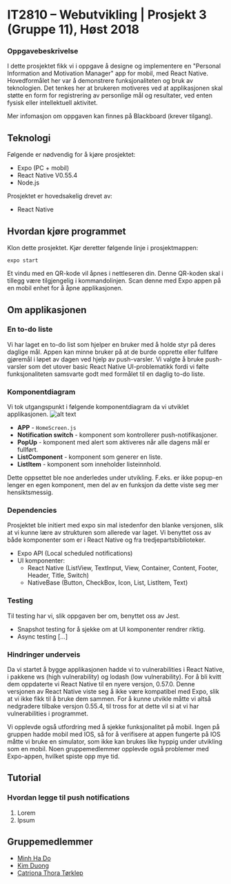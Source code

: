 # IT2810 – Webutvikling | Prosjekt 3 (Gruppe 11), Høst 2018
### Oppgavebeskrivelse
I dette prosjektet fikk vi i oppgave å designe og implementere en "Personal Information and Motivation Manager" app for mobil, med React Native. Hovedformålet her var å demonstrere funksjonaliteten og bruk av teknologien. Det tenkes her at brukeren motiveres ved at applikasjonen skal støtte en form for registrering av personlige mål og resultater, ved enten fysisk eller intellektuell aktivitet. 

Mer infomasjon om oppgaven kan finnes på Blackboard (krever tilgang).

## Teknologi
Følgende er nødvendig for å kjøre prosjektet:
- Expo (PC + mobil)
- React Native V0.55.4
- Node.js

Prosjektet er hovedsakelig drevet av:
- React Native

## Hvordan kjøre programmet
Klon dette prosjektet. Kjør deretter følgende linje i prosjektmappen:
```
expo start
```
Et vindu med en QR-kode vil åpnes i nettleseren din. Denne QR-koden skal i tillegg være tilgjengelig i kommandolinjen. Scan denne med Expo appen på en mobil enhet for å åpne applikasjonen.

## Om applikasjonen
### En to-do liste
Vi har laget en to-do list som hjelper en bruker med å holde styr på deres daglige mål. Appen kan minne bruker på at de burde opprette eller fullføre gjøremål i løpet av dagen ved hjelp av push-varsler. Vi valgte å bruke push-varsler som det utover basic React Native UI-problematikk fordi vi følte funksjonaliteten samsvarte godt med formålet til en daglig to-do liste.

### Komponentdiagram
Vi tok utgangspunkt i følgende komponentdiagram da vi utviklet applikasjonen.
![alt text](https://i.gyazo.com/4c95caf836516dbb24fb7031ed14ccfd.png)

- **APP** - ``` HomeScreen.js ```
- **Notification switch** - komponent som kontrollerer push-notifikasjoner.
- **PopUp** - komponent med alert som aktiveres når alle dagens mål er fullført.
- **ListComponent** - komponent som generer en liste.
- **ListItem** - komponent som inneholder listeinnhold.

Dette oppsettet ble noe anderledes under utvikling. F.eks. er ikke popup-en lenger en egen komponent, men del av en funksjon da dette viste seg mer hensiktsmessig.

### Dependencies
Prosjektet ble initiert med expo sin mal istedenfor den blanke versjonen, slik at vi kunne lære av strukturen som allerede var laget. Vi benyttet oss av både komponenter som er i React Native og fra tredjepartsbiblioteker.

- Expo API (Local scheduled notifications)
- UI komponenter: 
    - React Native (ListView, TextInput, View, Container, Content, Footer, Header, Title, Switch)
    - NativeBase (Button, CheckBox, Icon, List, ListItem, Text)
    
### Testing
Til testing har vi, slik oppgaven ber om, benyttet oss av Jest.
- Snapshot testing for å sjekke om at UI komponenter rendrer riktig.
- Async testing [...]

### Hindringer underveis
Da vi startet å bygge applikasjonen hadde vi to vulnerabilities i React Native, i pakkene ws (high vulnerability) og lodash (low vulnerability). For å bli kvitt dem oppdaterte vi React Native til en nyere versjon, 0.57.0. Denne versjonen av React Native viste seg å ikke være kompatibel med Expo, slik at vi ikke fikk til å bruke dem sammen. For å kunne utvikle måtte vi altså nedgradere tilbake versjon 0.55.4, til tross for at dette vil si at vi har vulnerabilities i programmet.

Vi opplevde også utfordring med å sjekke funksjonalitet på mobil. Ingen på gruppen hadde mobil med IOS, så for å verifisere at appen fungerte på IOS måtte vi bruke en simulator, som ikke kan brukes like hyppig under utvikling som en mobil. Noen gruppemedlemmer opplevde også problemer med Expo-appen, hvilket spiste opp mye tid.

## Tutorial
### Hvordan legge til push notifications
1. Lorem
2. Ipsum

## Gruppemedlemmer
* [Minh Ha Do](https://github.com/mhado)    
* [Kim Duong](https://github.com/kimduo)    
* [Catriona Thora Tørklep](https://github.com/CatrionaTorklep)  
